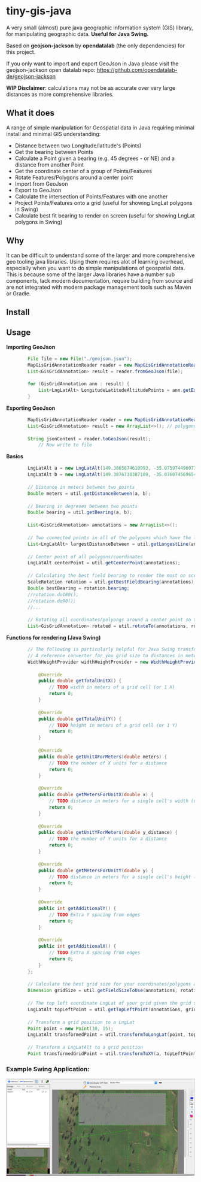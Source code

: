 # tiny-gis-java
A very small (almost) pure java geographic information system (GIS) library, for manipulating geographic data.
**Useful for Java Swing.**

Based on **geojson-jackson** by **opendatalab** (the only dependencies) for this project.

If you only want to import and export GeoJson in Java please visit the geojson-jackson open datalab repo:
https://github.com/opendatalab-de/geojson-jackson

**WIP Disclaimer**: calculations may not be as accurate over very large distances as more comprehensive libraries.

## What it does
A range of simple manipulation for Geospatial data in Java requiring minimal install and minimal GIS understanding:
- Distance between two Longitude/latitude's (Points)
- Get the bearing between Points
- Calculate a Point given a bearing (e.g. 45 degrees - or NE) and a distance from another Point
- Get the coordinate center of a group of Points/Features
- Rotate Features/Polygons around a center point 
- Import from GeoJson
- Export to GeoJson
- Calculate the intersection of Points/Features with one another
- Project Points/Features onto a grid (useful for showing LngLat polygons in Swing)
- Calculate best fit bearing to render on screen (useful for showing LngLat polygons in Swing)

## Why
It can be difficult to understand some of the larger and more comprehensive geo tooling java libraries. 
Using them requires alot of learning overhead, especially when you want to do simple manipulations of geospatial data.
This is because some of the larger Java libraries have a number sub components, lack modern documentation, require building from source and are not integrated with modern package management tools such as Maven or Gradle.

## Install

## Usage
**Importing GeoJson**
```java
		File file = new File("./geojson.json");
		MapGisGridAnnotationReader reader = new MapGisGridAnnotationReader();
		List<GisGridAnnotation> result = reader.fromGeoJson(file);

		for (GisGridAnnotation ann : result) {
			List<LngLatAlt> LongitudeLatitudeAltitudePoints = ann.getExteriorRing();
		}
```

**Exporting GeoJson**
```java
		MapGisGridAnnotationReader reader = new MapGisGridAnnotationReader();
		List<GisGridAnnotation> result = new ArrayList<>(); // polygons

		String jsonContent = reader.toGeoJson(result);
    		// Now write to file
```

**Basics**
```java
		LngLatAlt a = new LngLatAlt(149.3865874610993, -35.07597449607705);
		LngLatAlt b = new LngLatAlt(149.3876738387109, -35.07607456965434);
		
		// Distance in meters between two points
		Double meters = util.getDistanceBetween(a, b);
		
		// Bearing in degreses between two points
		Double bearing = util.getBearing(a, b);
		
		List<GisGridAnnotation> annotations = new ArrayList<>();
		
		// Two connected points in all of the polygons which have the longest edge
		List<LngLatAlt> largestDistanceBetween = util.getLongestLine(annotations);
		
		// Center point of all polygons/coordinates
		LngLatAlt centerPoint = util.getCenterPoint(annotations);
		
		// Calculating the best field bearing to render the most on screen
		ScaleRotation rotation = util.getBestFieldBearing(annotations);
		Double bestBearing = rotation.bearing;
		//rotation.do180();
		//rotation.do90();
		//...
		
		// Rotating all coordinates/polyongs around a center point so that best bearing is now in line with N
		List<GisGridAnnotation> rotated = util.rotateTo(annotations, rotation, RotationType.NORTH);
```

**Functions for rendering (Java Swing)**
```java
		// The following is particularly helpful for Java Swing transformations and rendering coordinates on screen
		// A reference converter for you grid size to distances in meters and vice versa (USED BELOW)
		WidthHeightProvider widthHeightProvider = new WidthHeightProvider() {

			@Override
			public double getTotalUnitX() {
				// TODO width in meters of a grid cell (or 1 X)
				return 0;
			}

			@Override
			public double getTotalUnitY() {
				// TODO height in meters of a grid cell (or 1 Y)
				return 0;
			}

			@Override
			public double getUnitXForMeters(double meters) {
				// TODO the number of X units for a distance
				return 0;
			}

			@Override
			public double getMetersForUnitX(double x) {
				// TODO distance in meters for a single cell's width (or 1 X) in the grid
				return 0;
			}

			@Override
			public double getUnitYForMeters(double y_distance) {
				// TODO the number of Y units for a distance
				return 0;
			}

			@Override
			public double getMetersForUnitY(double y) {
				// TODO distance in meters for a single cell's height (or 1 Y) in the grid
				return 0;
			}

			@Override
			public int getAdditionalY() {
				// TODO Extra Y spacing from edges
				return 0;
			}

			@Override
			public int getAdditionalX() {
				// TODO Extra X spacing from edges
				return 0;
			}
		};
		
		// Calculate the best grid size for your coordinates/polygons and their bearing
		Dimension gridSize = util.getFieldSizeToUse(annotations, rotation, widthHeightProvider);
		
		// The top left coordinate LngLat of your grid given the grid size, and other parameters
		LngLatAlt topLeftPoint = util.getTopLeftPoint(annotations, gridSize, rotation, widthHeightProvider);
		
		// Transform a grid position to a LngLat
		Point point = new Point(10, 15);
		LngLatAlt transformedPoint = util.transformToLongLat(point, topLeftPoint, gridSize, rotation, widthHeightProvider);
		
		// Transform a LngLatAlt to a grid position
		Point transformedGridPoint = util.transformToXY(a, topLeftPoint, gridSize, rotation, widthHeightProvider);
 ```

### Example Swing Application:
![alt text](example.png)

